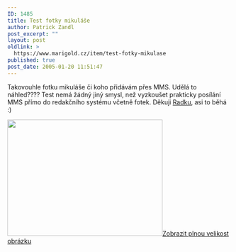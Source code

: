 ```yaml
---
ID: 1485
title: Test fotky mikuláše
author: Patrick Zandl
post_excerpt: ""
layout: post
oldlink: >
  https://www.marigold.cz/item/test-fotky-mikulase
published: true
post_date: 2005-01-20 11:51:47
---
```

<p>Takovouhle fotku mikuláše či koho přidávám přes MMS. Udělá to náhled???? Test nemá žádný jiný smysl, než vyzkoušet prakticky posílání MMS přímo do redakčního systému včetně fotek. Děkuji <a href="http://hulan.info/blog/item/logitech-je-nejlepsi">Radku</a>, asi to běhá :)
</p>

<div class="box"><img src="/wp-content/uploads/1/mms-184602030.jpeg" alt="" width="350" height="262" /><a href="/wp-content/uploads/1/mms-184602030.jpeg" title="Zobrazit plnou velikost obrázku" onclick="window.open('/wp-content/1/mms-184602030.jpeg','Zobrazit plnou velikost obrázku','width=640,height=480,directories=no,location=no,menubar=no,scrollbars=no,status=no,toolbar=no,resizable=no');return false">Zobrazit plnou velikost obrázku</a></div>